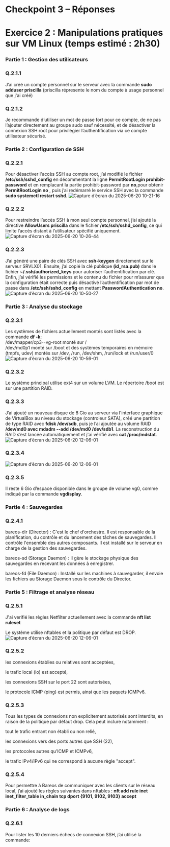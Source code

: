 # Checkpoint 3 – Réponses

# Exercice 2 : Manipulations pratiques sur VM Linux (temps estimé : 2h30) 

### Partie 1 : Gestion des utilisateurs
### Q.2.1.1  
J’ai créé un compte personnel sur le serveur avec la commande **sudo adduser priscilla** (priscilla répresente le nom du compte à usage personnel que j'ai créé)

### Q.2.1.2  
Je recommande d’utiliser un mot de passe fort pour ce compte, de ne pas l’ajouter directement au groupe sudo sauf nécessité, et de désactiver la connexion SSH root pour privilégier l’authentification via ce compte utilisateur sécurisé.

### Partie 2 : Configuration de SSH
### Q.2.2.1  
Pour désactiver l'accès SSH au compte root, j’ai modifié le fichier **/etc/ssh/sshd_config** en décommentant la ligne **PermitRootLogin prohibit-password** et en remplacant la partie prohibit-password par **no**,pour obtenir **PermitRootLogin no** , puis j’ai redémarré le service SSH avec la commande **sudo systemctl restart sshd**.
![Capture d’écran du 2025-06-20 10-21-16](https://github.com/priscilla991/R-ponses_Checkpoint3/blob/main/Capture%20d%E2%80%99%C3%A9cran%20du%202025-06-20%2010-21-16.png)

### Q.2.2.2  
Pour restreindre l’accès SSH à mon seul compte personnel, j’ai ajouté la directive **AllowUsers priscilla** dans le fichier **/etc/ssh/sshd_config**, ce qui limite l’accès distant à l’utilisateur spécifié uniquement.  
![Capture d’écran du 2025-06-20 10-26-44](https://github.com/priscilla991/R-ponses_Checkpoint3/blob/main/Capture%20d%E2%80%99%C3%A9cran%20du%202025-06-20%2010-26-44.png)

### Q.2.2.3  
J’ai généré une paire de clés SSH avec **ssh-keygen** directement sur le serveur SRVLX01.
Ensuite, j’ai copié la clé publique **(id_rsa.pub)** dans le fichier **~/.ssh/authorized_keys** pour autoriser l’authentification par clé.
Enfin, j’ai vérifié les permissions et le contenu du fichier pour m’assurer que la configuration était correcte puis désactivé l’authentification par mot de passe dans **/etc/ssh/sshd_config** en mettant **PasswordAuthentication no**.  
![Capture d’écran du 2025-06-20 10-50-27](https://github.com/priscilla991/R-ponses_Checkpoint3/blob/main/Capture%20d%E2%80%99%C3%A9cran%20du%202025-06-20%2010-50-27.png)

### Partie 3 : Analyse du stockage  
### Q.2.3.1
Les systèmes de fichiers actuellement montés sont listés avec la commande **df -k**:  
/dev/mapper/cp3--vg-root monté sur /  
/dev/md0p1 monté sur /boot  et des systèmes temporaires en mémoire (tmpfs, udev) montés sur /dev, /run, /dev/shm, /run/lock et /run/user/0
![Capture d’écran du 2025-06-20 10-56-01](https://github.com/priscilla991/R-ponses_Checkpoint3/blob/main/Capture%20d%E2%80%99%C3%A9cran%20du%202025-06-20%2010-56-01.png)  

### Q.2.3.2
Le système principal utilise ext4 sur un volume LVM. Le répertoire /boot est sur une partition RAID.

### Q.2.3.3  
J’ai ajouté un nouveau disque de 8 Gio au serveur via l'interface graphique de VirtualBox au niveau du stockage (controleur SATA), créé une partition de type RAID avec **fdisk /dev/sdb**, puis je l’ai ajoutée au volume RAID **/dev/md0 avec mdadm --add /dev/md0 /dev/sdb1**. La reconstruction du RAID s’est lancée automatiquement et j'ai vérifié avec **cat /proc/mdstat**.
![Capture d’écran du 2025-06-20 12-06-01](https://github.com/priscilla991/R-ponses_Checkpoint3/blob/main/Capture%20d%E2%80%99%C3%A9cran%20du%202025-06-20%2011-29-46.png)

### Q.2.3.4
![Capture d’écran du 2025-06-20 12-06-01](https://github.com/priscilla991/R-ponses_Checkpoint3/blob/main/Capture%20d%E2%80%99%C3%A9cran%20du%202025-06-20%2012-06-01.png)

### Q.2.3.5
Il reste 6 Gio d’espace disponible dans le groupe de volume vg0, comme indiqué par la commande **vgdisplay**.

### Partie 4 : Sauvegardes

### Q.2.4.1

bareos-dir (Director) : C'est le chef d'orchestre. Il est responsable de la planification, du contrôle et du lancement des tâches de sauvegardes. Il contrôle l'ensemble des autres composants. Il est installé sur le serveur en charge de la gestion des sauvegardes.

bareos-sd (Storage Daemon) : Il gère le stockage physique des sauvegardes en recevant les données à enregistrer.

bareos-fd (File Daemon) : Installé sur les machines à sauvegarder, il envoie les fichiers au Storage Daemon sous le contrôle du Director.

### Partie 5 : Filtrage et analyse réseau
### Q.2.5.1
J'ai verifié les règles Netfilter actuellement avec la commande **nft list ruleset**

Le système utilise nftables et la politique par défaut est DROP.
![Capture d’écran du 2025-06-20 12-06-01](https://github.com/priscilla991/R-ponses_Checkpoint3/blob/main/Capture%20d%E2%80%99%C3%A9cran%20du%202025-06-20%2012-26-00.png)

### Q.2.5.2
les connexions établies ou relatives sont acceptées,

le trafic local (lo) est accepté,

les connexions SSH sur le port 22 sont autorisées,

le protocole ICMP (ping) est permis, ainsi que les paquets ICMPv6.

### Q.2.5.3
Tous les types de connexions non explicitement autorisés sont interdits, en raison de la politique par défaut drop. Cela peut inclure notamment :

tout le trafic entrant non établi ou non relié,

les connexions vers des ports autres que SSH (22),

les protocoles autres qu’ICMP et ICMPv6,

le trafic IPv4/IPv6 qui ne correspond à aucune règle "accept".

### Q.2.5.4
Pour permettre à Bareos de communiquer avec les clients sur le réseau local, j’ai ajouté les règles suivantes dans nftables :
**nft add rule inet inet_filter_table in_chain tcp dport {9101, 9102, 9103} accept**

### Partie 6 : Analyse de logs

### Q.2.6.1
Pour lister les 10 derniers échecs de connexion SSH, j’ai utilisé la commande:



